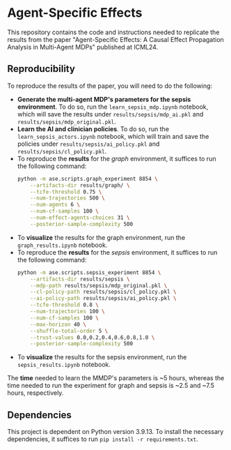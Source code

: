 # Agent-Specific Effects

This repository contains the code and instructions needed to replicate the results from the paper "Agent-Specific Effects: A Causal Effect Propagation Analysis in Multi-Agent MDPs" published at ICML24.

## Reproducibility

To reproduce the results of the paper, you will need to do the following:

- **Generate the multi-agent MDP's parameters for the sepsis environment**. To do so, run the `learn_sepsis_mdp.ipynb` notebook, which will save the results under `results/sepsis/mdp_ai.pkl` and `results/sepsis/mdp_original.pkl`.
- **Learn the AI and clinician policies**. To do so, run the `learn_sepsis_actors.ipynb` notebook, which will train and save the policies under `results/sepsis/ai_policy.pkl` and `results/sepsis/cl_policy.pkl`.
- To reproduce the **results** for the *graph* environment, it suffices to run the following command:
  ```bash
  python -m ase.scripts.graph_experiment 8854 \
      --artifacts-dir results/graph/ \
      --tcfe-threshold 0.75 \
      --num-trajectories 500 \
      --num-agents 6 \
      --num-cf-samples 100 \
      --num-effect-agents-choices 31 \
      --posterior-sample-complexity 500
  ```
- To **visualize** the results for the graph environment, run the `graph_results.ipynb` notebook.
- To reproduce the **results** for the *sepsis* environment, it suffices to run the following command:
  ```bash
  python -m ase.scripts.sepsis_experiment 8854 \
      --artifacts-dir results/sepsis \
      --mdp-path results/sepsis/mdp_original.pkl \
      --cl-policy-path results/sepsis/cl_policy.pkl \
      --ai-policy-path results/sepsis/ai_policy.pkl \
      --tcfe-threshold 0.8 \
      --num-trajectories 100 \
      --num-cf-samples 100 \
      --max-horizon 40 \
      --shuffle-total-order 5 \
      --trust-values 0.0,0.2,0.4,0.6,0.8,1.0 \
      --posterior-sample-complexity 500
  ```
- To **visualize** the results for the sepsis environment, run the `sepsis_results.ipynb` notebook.

The **time** needed to learn the MMDP's parameters is ~5 hours, whereas the time needed to run the experiment for graph and sepsis is ~2.5 and ~7.5 hours, respectively.

## Dependencies

This project is dependent on Python version 3.9.13. To install the necessary dependencies, it suffices to run `pip install -r requirements.txt`.
